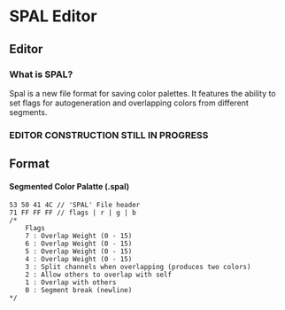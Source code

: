 ﻿# SPAL Editor

## Editor

### What is SPAL?

Spal is a new file format for saving color palettes. It features the ability to set flags for autogeneration and overlapping colors from different segments.

### EDITOR CONSTRUCTION STILL IN PROGRESS

## Format

#### Segmented Color Palatte (.spal)

```
53 50 41 4C // 'SPAL' File header
71 FF FF FF // flags | r | g | b
/*
    Flags
    7 : Overlap Weight (0 - 15)
    6 : Overlap Weight (0 - 15)
    5 : Overlap Weight (0 - 15)
    4 : Overlap Weight (0 - 15)
    3 : Split channels when overlapping (produces two colors)
    2 : Allow others to overlap with self
    1 : Overlap with others
    0 : Segment break (newline)
*/
```